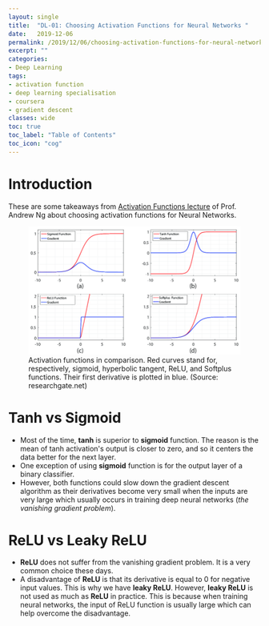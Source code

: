 ```yaml
---
layout: single
title:  "DL-01: Choosing Activation Functions for Neural Networks "
date:   2019-12-06
permalink: /2019/12/06/choosing-activation-functions-for-neural-networks/
excerpt: ""
categories: 
- Deep Learning
tags:
- activation function
- deep learning specialisation
- coursera
- gradient descent
classes: wide
toc: true
toc_label: "Table of Contents"
toc_icon: "cog"
---
```


# Introduction

These are some takeaways from [Activation Functions lecture](https://www.coursera.org/learn/neural-networks-deep-learning/lecture/4dDC1/activation-functions) of Prof. Andrew Ng about choosing activation functions for Neural Networks.

<figure>
	<img src="https://github.com/datasciblog/datasciblog.github.io/blob/master/_posts/images/2019-12-06-DL-01-activation-functions/1.png?raw=true">
	<figcaption>Activation functions in comparison. Red curves stand for, respectively, sigmoid, hyperbolic tangent, ReLU, and Softplus functions. Their first derivative is plotted in blue. (Source: researchgate.net)</figcaption>
</figure>

# Tanh vs Sigmoid
- Most of the time, **tanh** is superior to **sigmoid** function. The reason is the mean of tanh activation's output is closer to zero, and so it centers the data better for the next layer. 
- One exception of using **sigmoid** function is for the output layer of a binary classifier.
- However, both functions could slow down the gradient descent algorithm as their derivatives become very small when the inputs are very large which usually occurs in training deep neural networks (*the vanishing gradient problem*).

# ReLU vs Leaky ReLU
- **ReLU** does not suffer from the vanishing gradient problem. It is a very common choice these days.
- A disadvantage of **ReLU** is that its derivative is equal to 0 for negative input values. This is why we have **leaky ReLU**. However, **leaky ReLU** is not used as much as **ReLU** in practice. This is because when training neural networks, the input of ReLU function is usually large which can help overcome the disadvantage.